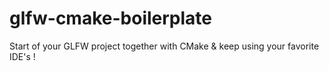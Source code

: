 # glfw-cmake-boilerplate
Start of your GLFW project together with CMake &amp; keep using your favorite IDE's !
